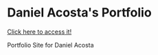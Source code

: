 # Daniel Acosta's Portfolio
[Click here to access it!](https://danielx1611.github.io)

Portfolio Site for Daniel Acosta
